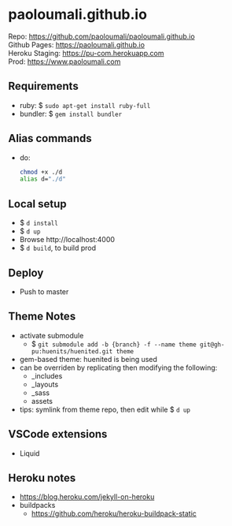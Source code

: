 # paoloumali.github.io

Repo: https://github.com/paoloumali/paoloumali.github.io  
Github Pages: https://paoloumali.github.io  
Heroku Staging: https://pu-com.herokuapp.com  
Prod: https://www.paoloumali.com


## Requirements

- ruby: $ ``sudo apt-get install ruby-full``
- bundler: $ ``gem install bundler``

## Alias commands

- do: 
  ```bash
  chmod +x ./d
  alias d="./d"
  ```
  
## Local setup

- $ ``d install``
- $ ``d up``
- Browse http://localhost:4000
- $ ``d build``, to build prod

## Deploy

- Push to master

## Theme Notes

- activate submodule
  - $ ``git submodule add -b {branch} -f --name theme git@gh-pu:huenits/huenited.git theme``
- gem-based theme: huenited is being used
- can be overriden by replicating then modifying the following:  
  - _includes 
  - _layouts
  - _sass
  - assets
- tips: symlink from theme repo, then edit while $ ``d up``

## VSCode extensions

- Liquid

## Heroku notes

- https://blog.heroku.com/jekyll-on-heroku
- buildpacks
  - https://github.com/heroku/heroku-buildpack-static
